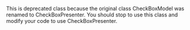 This is deprecated class because the original class CheckBoxModel was renamed to CheckBoxPresenter. You should stop to use this class and modify your code to use CheckBoxPresenter.